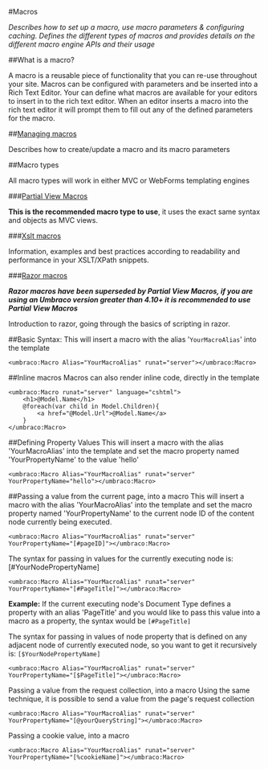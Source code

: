 #Macros

_Describes how to set up a macro, use macro parameters & configuring caching. Defines the different types of macros and provides details on the different macro engine APIs and their usage_

##What is a macro?

A macro is a reusable piece of functionality that you can re-use throughout your site. Macros can be configured with parameters and be inserted into a Rich Text Editor. Your can define what macros are available for your editors to insert in to the rich text editor. When an editor inserts a macro into the rich text editor it will prompt them to fill out any of the defined parameters for the macro.

##[Managing macros](managing-macros.md)

Describes how to create/update a macro and its macro parameters

##Macro types

All macro types will work in either MVC or WebForms templating engines

###[Partial View Macros](Partial-View-Macros/index.md)

**This is the recommended macro type to use**, it uses the exact same syntax and objects as MVC views.

###[Xslt macros](Xslt/index.md)

Information, examples and best practices according to readability and performance in your XSLT/XPath snippets.

###[Razor macros](Razor/index.md)

***Razor macros have been superseded by Partial View Macros, if you are using an Umbraco version greater than 4.10+ it is recommended to use Partial View Macros***

Introduction to razor, going through the basics of scripting in razor.

##Basic Syntax:
This will insert a macro with the alias '`YourMacroAlias`' into the template 

	<umbraco:Macro Alias="YourMacroAlias" runat="server"></umbraco:Macro>

##Inline macros
Macros can also render inline code, directly in the template

	<umbraco:Macro runat="server" language="cshtml">
	    <h1>@Model.Name</h1>
	    @foreach(var child in Model.Children){
	        <a href="@Model.Url">@Model.Name</a>
	    }
	</umbraco:Macro>


##Defining Property Values
This will insert a macro with the alias 'YourMacroAlias' into the template and set the macro property named 'YourPropertyName' to the value 'hello'

	<umbraco:Macro Alias="YourMacroAlias" runat="server" YourPropertyName="hello"></umbraco:Macro>

##Passing a value from the current page, into a macro
This will insert a macro with the alias 'YourMacroAlias' into the template and set the macro property named 'YourPropertyName' to the current node ID of the content node currently being executed.

	<umbraco:Macro Alias="YourMacroAlias" runat="server" YourPropertyName="[#pageID]"></umbraco:Macro>

The syntax for passing in values for the currently executing node is: [#YourNodePropertyName]

	<umbraco:Macro Alias="YourMacroAlias" runat="server" YourPropertyName="[#PageTitle]"></umbraco:Macro>

**Example:** If the current executing node's Document Type defines a property with an alias 'PageTitle' and you would like to pass this value into a macro as a property, the syntax would be `[#PageTitle]`

The syntax for passing in values of node property that is defined on any adjacent node of currently executed node, so you want to get it recursively is: `[$YourNodePropertyName]`

	<umbraco:Macro Alias="YourMacroAlias" runat="server" YourPropertyName="[$PageTitle]"></umbraco:Macro>
	
Passing a value from the request collection, into a macro
Using the same technique, it is possible to send a value from the page's request collection

	<umbraco:Macro Alias="YourMacroAlias" runat="server" YourPropertyName="[@yourQueryString]"></umbraco:Macro>

Passing a cookie value, into a macro

	<umbraco:Macro Alias="YourMacroAlias" runat="server" YourPropertyName="[%cookieName]"></umbraco:Macro>
